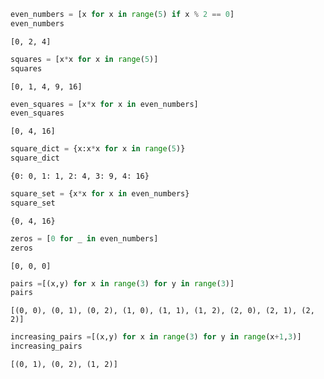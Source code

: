 

```python
even_numbers = [x for x in range(5) if x % 2 == 0]
even_numbers
```




    [0, 2, 4]




```python
squares = [x*x for x in range(5)]
squares
```




    [0, 1, 4, 9, 16]




```python
even_squares = [x*x for x in even_numbers]
even_squares
```




    [0, 4, 16]




```python
square_dict = {x:x*x for x in range(5)}
square_dict
```




    {0: 0, 1: 1, 2: 4, 3: 9, 4: 16}




```python
square_set = {x*x for x in even_numbers}
square_set
```




    {0, 4, 16}




```python
zeros = [0 for _ in even_numbers]
zeros
```




    [0, 0, 0]




```python
pairs =[(x,y) for x in range(3) for y in range(3)]
pairs
```




    [(0, 0), (0, 1), (0, 2), (1, 0), (1, 1), (1, 2), (2, 0), (2, 1), (2, 2)]




```python
increasing_pairs =[(x,y) for x in range(3) for y in range(x+1,3)]
increasing_pairs
```




    [(0, 1), (0, 2), (1, 2)]


